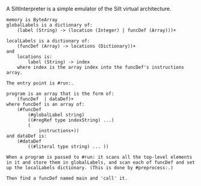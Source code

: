 A SiltInterpreter is a simple emulator of the Silt virtual architecture.

	memory is ByteArray
	globalLabels is a dictionary of:
		(label (String) -> (location (Integer) | funcDef (Array)))+

	localLabels is a dictionary of:
		(funcDef (Array) -> locations (Dictionary))+
	and 
		locations is:
			label (String) -> index
		where index is the array index into the funcDef's instructions array.

	The entry point is #run:.

	program is an array that is the form of:
		(funcDef  | dataDef)+
	where funcDef is an array of:
		(#funcDef
			(#globalLabel string)
			((#regRef type indexString) ...)
			(
				instructions+))
	and dataDef is:
		(#dataDef
			((#literal type string) ... ))

	When a program is passed to #run: it scans all the top-level elements in it and store them in globalLabels, and scan each of funcDef and set up the localLabels dictionary. (This is done by #preprocess:.)

	Then find a funcDef named main and 'call' it.
